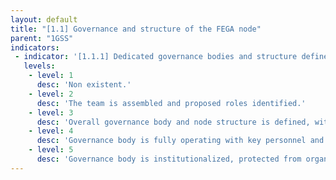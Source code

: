```yaml
---
layout: default
title: "[1.1] Governance and structure of the FEGA node"
parent: "1GSS"
indicators:
 - indicator: '[1.1.1] Dedicated governance bodies and structure defined for the FEGA instance'
   levels:
    - level: 1
      desc: 'Non existent.'
    - level: 2
      desc: 'The team is assembled and proposed roles identified.'
    - level: 3  
      desc: 'Overall governance body and node structure is defined, with stakeholder consultation, and formally approved including key roles, e.g. DPO.'
    - level: 4
      desc: 'Governance body is fully operating with key personnel and is monitored based on work plan.'
    - level: 5
      desc: 'Governance body is institutionalized, protected from organizational changes, open to novel developments and supportive of international cooperation.'
---
```

